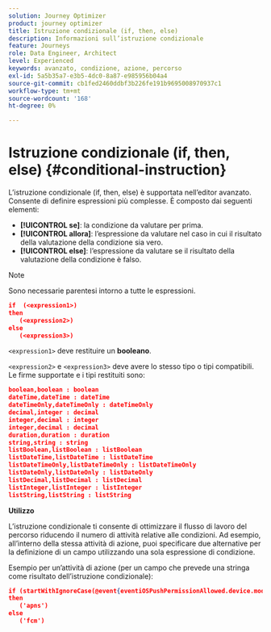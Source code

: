 ```yaml
---
solution: Journey Optimizer
product: journey optimizer
title: Istruzione condizionale (if, then, else)
description: Informazioni sull’istruzione condizionale
feature: Journeys
role: Data Engineer, Architect
level: Experienced
keywords: avanzato, condizione, azione, percorso
exl-id: 5a5b35a7-e3b5-4dc0-8a87-e985956b04a4
source-git-commit: cb1fed2460ddbf3b226fe191b9695008970937c1
workflow-type: tm+mt
source-wordcount: '168'
ht-degree: 0%

---
```


# Istruzione condizionale (if, then, else) {#conditional-instruction}

L’istruzione condizionale (if, then, else) è supportata nell’editor avanzato. Consente di definire espressioni più complesse. È composto dai seguenti elementi:

* **[!UICONTROL se]**: la condizione da valutare per prima.
* **[!UICONTROL allora]**: l’espressione da valutare nel caso in cui il risultato della valutazione della condizione sia vero.
* **[!UICONTROL else]**: l’espressione da valutare se il risultato della valutazione della condizione è falso.

>[!NOTE]
>
>Sono necessarie parentesi intorno a tutte le espressioni.

```json
if  (<expression1>)
then
   (<expression2>)
else
   (<expression3>)
```

`<expression1>` deve restituire un **booleano**.

`<expression2>` e `<expression3>` deve avere lo stesso tipo o tipi compatibili. Le firme supportate e i tipi restituiti sono:

```json
boolean,boolean : boolean
dateTime,dateTime : dateTime
dateTimeOnly,dateTimeOnly : dateTimeOnly
decimal,integer : decimal
integer,decimal : integer
integer,decimal : decimal
duration,duration : duration
string,string : string
listBoolean,listBoolean : listBoolean
listDateTime,listDateTime : listDateTime
listDateTimeOnly,listDateTimeOnly : listDateTimeOnly
listDateOnly,listDateOnly : listDateOnly
listDecimal,listDecimal : listDecimal
listInteger,listInteger : listInteger
listString,listString : listString
```

**Utilizzo**

L’istruzione condizionale ti consente di ottimizzare il flusso di lavoro del percorso riducendo il numero di attività relative alle condizioni. Ad esempio, all’interno della stessa attività di azione, puoi specificare due alternative per la definizione di un campo utilizzando una sola espressione di condizione.

Esempio per un’attività di azione (per un campo che prevede una stringa come risultato dell’istruzione condizionale):

```json
if (startWithIgnoreCase(@event{eventiOSPushPermissionAllowed.device.model}, 'iPad') or startWithIgnoreCase(@event{eventiOSPushPermissionAllowed.device.model}, 'iOS'))
then
   ('apns')
else
   ('fcm')
```
